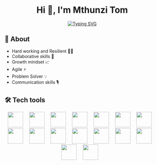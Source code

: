 <h1 align="center">Hi 👋, I'm Mthunzi Tom</h1>

<p align="center">
  <a href="https://git.io/typing-svg"><img src="https://readme-typing-svg.demolab.com?font=Fira+Code&pause=1000&color=2541B2&background=FFFFFF00&width=435&lines=Agile+Full-Stack+Software+Engineer" alt="Typing SVG" /></a>
</p>

## 🚀 About

- Hard working and Resilient 🏋️‍♂️
- Collaborative skills 🤝
- Growth mindset 📈
- Agile ⚡️
- Problem Solver 💡
- Communication skills 🎙

## 🛠 Tech tools

<div align="center"> 

<img src="https://devicon-website.vercel.app/api/postgresql/original.svg" width="50" height="50"></img>
&nbsp;&nbsp;&nbsp;
<img src="https://devicon-website.vercel.app/api/bitbucket/original-wordmark.svg" width="50" height="50"></img>
  &nbsp;&nbsp;&nbsp;
<img src="https://devicon-website.vercel.app/api/amazonwebservices/original-wordmark.svg" width="50" height="50"></img>
  &nbsp;&nbsp;&nbsp;
  <img src="https://devicon-website.vercel.app/api/digitalocean/original-wordmark.svg" width="50" height="50"></img>
  &nbsp;&nbsp;&nbsp;
<img src="https://devicon-website.vercel.app/api/docker/original-wordmark.svg" width="50" height="50"></img>
  &nbsp;&nbsp;&nbsp;
<img src="https://devicon-website.vercel.app/api/git/original-wordmark.svg" width="50" height="50"></img>
  &nbsp;&nbsp;&nbsp;
<img src="https://devicon-website.vercel.app/api/github/original-wordmark.svg" width="50" height="50"></img>
 &nbsp;&nbsp;&nbsp;
 <img src="https://devicon-website.vercel.app/api/grafana/original.svg" width="50" height="50"></img>
 &nbsp;&nbsp;&nbsp;
 <img src="https://devicon-website.vercel.app/api/linux/original.svg" width="50" height="50"></img>
&nbsp;&nbsp;&nbsp;
<img src="https://devicon-website.vercel.app/api/nestjs/plain.svg" width="50" height="50"></img>
&nbsp;&nbsp;&nbsp;
<img src="https://devicon-website.vercel.app/api/express/original-wordmark.svg" width="50" height="50"></img>
&nbsp;&nbsp;&nbsp;
<img src="https://devicon-website.vercel.app/api/nginx/original.svg" width="50" height="50"></img>
&nbsp;&nbsp;&nbsp;
<img src="https://devicon-website.vercel.app/api/nodejs/original-wordmark.svg" width="50" height="50"></img>
&nbsp;&nbsp;&nbsp;
<img src="https://devicon-website.vercel.app/api/react/original-wordmark.svg" width="50" height="50"></img>
&nbsp;&nbsp;&nbsp;
<img src="https://devicon-website.vercel.app/api/typescript/original.svg" width="50" height="50"></img>
&nbsp;&nbsp;&nbsp;
<img src="https://devicon-website.vercel.app/api/vscode/original-wordmark.svg" width="50" height="50"></img>
&nbsp;&nbsp;&nbsp;

</div>
